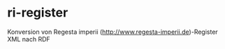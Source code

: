 ri-register
===========
Konversion von Regesta imperii (http://www.regesta-imperii.de)-Register XML nach RDF
